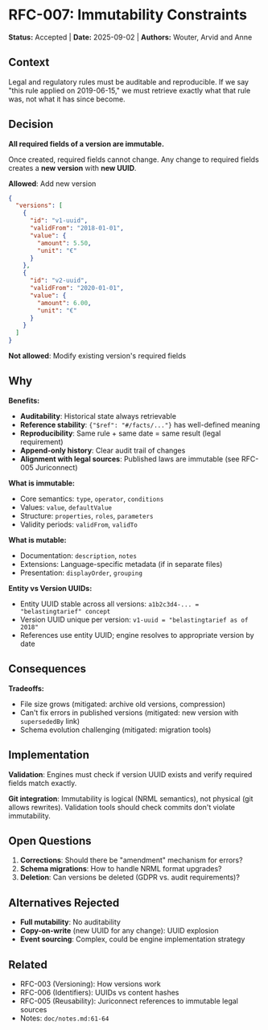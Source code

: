 # RFC-007: Immutability Constraints

**Status:** Accepted | **Date:** 2025-09-02 | **Authors:** Wouter, Arvid and Anne

## Context

Legal and regulatory rules must be auditable and reproducible. If we say "this rule applied on 2019-06-15," we must
retrieve exactly what that rule was, not what it has since become.

## Decision

**All required fields of a version are immutable.**

Once created, required fields cannot change. Any change to required fields creates a **new version** with **new UUID**.

**Allowed**: Add new version

```json
{
  "versions": [
    {
      "id": "v1-uuid",
      "validFrom": "2018-01-01",
      "value": {
        "amount": 5.50,
        "unit": "€"
      }
    },
    {
      "id": "v2-uuid",
      "validFrom": "2020-01-01",
      "value": {
        "amount": 6.00,
        "unit": "€"
      }
    }
  ]
}
```

**Not allowed**: Modify existing version's required fields

## Why

**Benefits:**

- **Auditability**: Historical state always retrievable
- **Reference stability**: `{"$ref": "#/facts/..."}` has well-defined meaning
- **Reproducibility**: Same rule + same date = same result (legal requirement)
- **Append-only history**: Clear audit trail of changes
- **Alignment with legal sources**: Published laws are immutable (see RFC-005 Juriconnect)

**What is immutable:**

- Core semantics: `type`, `operator`, `conditions`
- Values: `value`, `defaultValue`
- Structure: `properties`, `roles`, `parameters`
- Validity periods: `validFrom`, `validTo`

**What is mutable:**

- Documentation: `description`, `notes`
- Extensions: Language-specific metadata (if in separate files)
- Presentation: `displayOrder`, `grouping`

**Entity vs Version UUIDs:**

- Entity UUID stable across all versions: `a1b2c3d4-... = "belastingtarief" concept`
- Version UUID unique per version: `v1-uuid = "belastingtarief as of 2018"`
- References use entity UUID; engine resolves to appropriate version by date

## Consequences

**Tradeoffs:**

- File size grows (mitigated: archive old versions, compression)
- Can't fix errors in published versions (mitigated: new version with `supersededBy` link)
- Schema evolution challenging (mitigated: migration tools)

## Implementation

**Validation**: Engines must check if version UUID exists and verify required fields match exactly.

**Git integration**: Immutability is logical (NRML semantics), not physical (git allows rewrites). Validation tools
should check commits don't violate immutability.

## Open Questions

1. **Corrections**: Should there be "amendment" mechanism for errors?
2. **Schema migrations**: How to handle NRML format upgrades?
3. **Deletion**: Can versions be deleted (GDPR vs. audit requirements)?

## Alternatives Rejected

- **Full mutability**: No auditability
- **Copy-on-write** (new UUID for any change): UUID explosion
- **Event sourcing**: Complex, could be engine implementation strategy

## Related

- RFC-003 (Versioning): How versions work
- RFC-006 (Identifiers): UUIDs vs content hashes
- RFC-005 (Reusability): Juriconnect references to immutable legal sources
- Notes: `doc/notes.md:61-64`
